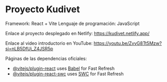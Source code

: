 # Proyecto Kudivet

Framework: React + Vite
Lenguaje de programación: JavaScript

Enlace al proyecto desplegado en Netlify:
https://kudivet.netlify.app/

Enlace al video introductorio en YouTube:
https://youtu.be/ZvvG8Tt5Mzw?si=nLB5DfUj_Z4JSR5p

Páginas de las dependencias oficiales:

- [@vitejs/plugin-react](https://github.com/vitejs/vite-plugin-react/blob/main/packages/plugin-react/README.md) uses [Babel](https://babeljs.io/) for Fast Refresh
- [@vitejs/plugin-react-swc](https://github.com/vitejs/vite-plugin-react-swc) uses [SWC](https://swc.rs/) for Fast Refresh
